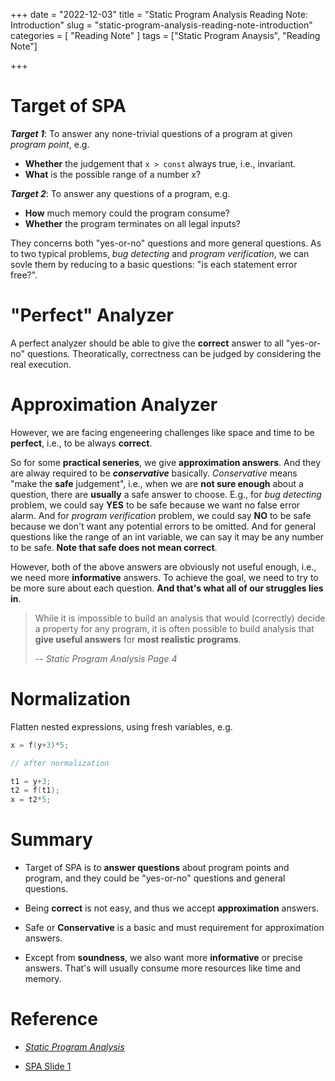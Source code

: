 +++
date = "2022-12-03"
title = "Static Program Analysis Reading Note: Introduction"
slug = "static-program-analysis-reading-note-introduction"
categories = [ "Reading Note" ]
tags = ["Static Program Anaysis", "Reading Note"]

+++

# Target of SPA

***Target 1***: To answer any none-trivial questions of a program at given *program point*, e.g.

- **Whether** the judgement that `x > const` always true, i.e., invariant.
- **What** is the possible range of a number x?



***Target 2***: To answer any questions of a program, e.g.

- **How** much memory could the program consume?
- **Whether** the program terminates on all legal inputs?



They concerns both "yes-or-no" questions and more general questions. As to two typical problems, *bug detecting* and *program verification*, we can sovle them by reducing to a basic questions: "is each statement error free?".

# "Perfect" Analyzer

A perfect analyzer should be able to give the **correct** answer to all "yes-or-no" questions. Theoratically, correctness can be judged by considering the real execution.



# Approximation Analyzer

However, we are facing engeneering challenges like space and time to be **perfect**, i.e., to be always **correct**.



So for some **practical seneries**, we give **approximation answers**. And they are alway required to be ***conservative*** basically.  *Conservative* means "make the **safe** judgement", i.e., when we are **not sure enough** about a question, there are **usually** a safe answer to choose. E.g., for *bug detecting* problem, we could say **YES** to be safe because we want no false error alarm. And for *program verification* problem, we could say **NO** to be safe because we don't want any potential errors to be omitted. And for general questions like the range of an int variable, we can say it may be any number to be safe. **Note that safe does not mean correct**.



However, both of the above answers are obviously not useful enough, i.e., we need more **informative** answers. To achieve the goal, we need to try to be more sure about each question. **And that's what all of our struggles lies in**. 



> While it is impossible to build an analysis that would (correctly) decide a property for any program, it is often possible to build analysis that **give useful answers** for **most realistic programs**.
>
> -- <cite>Static Program Analysis Page 4</cite>



# Normalization

Flatten nested expressions, using fresh variables, e.g.

```C++
x = f(y+3)*5;

// after normalization

t1 = y+3;
t2 = f(t1);
x = t2*5;
```



# Summary

- Target of SPA is to **answer questions** about program points and program, and they could be "yes-or-no" questions and general questions.

- Being **correct** is not easy, and thus we accept **approximation** answers.

- Safe or **Conservative** is a basic and must requirement for approximation answers.
- Except from **soundness**, we also want more **informative** or precise answers. That's will usually consume more resources like time and memory.

# Reference

- [*Static Program Analysis*](https://cs.au.dk/~amoeller/spa/)

- [SPA Slide 1](https://cs.au.dk/~amoeller/spa/1-TIP.pdf)

